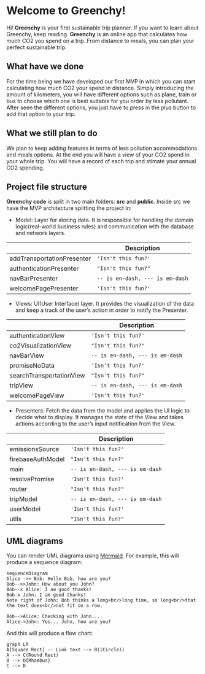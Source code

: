 # Welcome to Greenchy!


Hi! **Greenchy** is your first sustainable trip planner. If you want to learn about Greenchy, keep reading. **Greenchy** is an online app that calculates how much CO2 you spend on a trip. From distance to meals, you can plan your perfect sustainable trip.

## What have we done

For the time being we have developed our first MVP in which you can start calculating how much CO2 your spend in distance. Simply introducing the amount of kilometers, you will have different options such as plane, train or bus to choose which one is best suitable for you order by less pollutant.
After seen the different options, you just have to press in the plus button to add that option to your trip.

## What we still plan to do

We plan to keep adding features in terms of less pollution accommodations and meals options. At the end you will have a view of your CO2 spend in your whole trip. You will have a record of each trip and stimate your annual CO2 spending.

## Project file structure

**Greenchy code** is split in two main folders: **src** and **public**. Inside src we have the MVP architecture splitting the project in: 

- Model: Layer for storing data. It is responsible for handling the domain logic(real-world business rules) and communication with the database and network layers.

|                |Description                                                   
|----------------|-------------------------------
|addTransportationPresenter|`'Isn't this fun?'`            
|authenticationPresenter|`"Isn't this fun?"`         
|navBarPresenter          |`-- is en-dash, --- is em-dash`
|welcomePagePresenter|`'Isn't this fun?'`            
        

- Views: UI(User Interface) layer. It provides the visualization of the data and keep a track of the user’s action in order to notify the Presenter.

|                |Description                                                   
|----------------|-------------------------------
|authenticationView|`'Isn't this fun?'`            
|co2VisualizationView|`"Isn't this fun?"`         
|navBarView          |`-- is en-dash, --- is em-dash`
|promiseNoData|`'Isn't this fun?'`            
|searchTransportationView|`"Isn't this fun?"`         
|tripView          |`-- is en-dash, --- is em-dash`
|welcomePageView|`'Isn't this fun?'`            

- Presenters: Fetch the data from the model and applies the UI logic to decide what to display. It manages the state of the View and takes actions according to the user’s input notification from the View.

|                |Description                                                   
|----------------|-------------------------------
|emissionsSource|`'Isn't this fun?'`            
|firebaseAuthModel|`"Isn't this fun?"`         
|main          |`-- is en-dash, --- is em-dash`
|resolvePromise|`'Isn't this fun?'`            
|router|`"Isn't this fun?"`         
|tripModel          |`-- is en-dash, --- is em-dash`
|userModel|`'Isn't this fun?'`            
|utils|`"Isn't this fun?"`   



## UML diagrams

You can render UML diagrams using [Mermaid](https://mermaidjs.github.io/). For example, this will produce a sequence diagram:

```mermaid
sequenceDiagram
Alice ->> Bob: Hello Bob, how are you?
Bob-->>John: How about you John?
Bob--x Alice: I am good thanks!
Bob-x John: I am good thanks!
Note right of John: Bob thinks a long<br/>long time, so long<br/>that the text does<br/>not fit on a row.

Bob-->Alice: Checking with John...
Alice->John: Yes... John, how are you?
```

And this will produce a flow chart:

```mermaid
graph LR
A[Square Rect] -- Link text --> B((Circle))
A --> C(Round Rect)
B --> D{Rhombus}
C --> D
```
